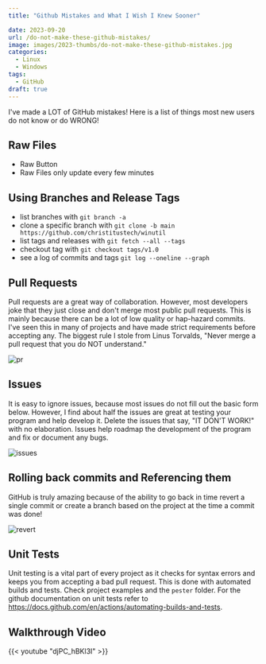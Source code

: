```yaml
---
title: "Github Mistakes and What I Wish I Knew Sooner"

date: 2023-09-20
url: /do-not-make-these-github-mistakes/
image: images/2023-thumbs/do-not-make-these-github-mistakes.jpg
categories:
  - Linux
  - Windows
tags:
  - GitHub 
draft: true
---
```

I've made a LOT of GitHub mistakes! Here is a list of things most new users do not know or do WRONG!
<!--more-->

## Raw Files

- Raw Button
- Raw Files only update every few minutes

## Using Branches and Release Tags

- list branches with `git branch -a`
- clone a specific branch with `git clone -b main https://github.com/christitustech/winutil`
- list tags and releases with `git fetch --all --tags`
- checkout tag with `git checkout tags/v1.0`
- see a log of commits and tags `git log --oneline --graph`

## Pull Requests

Pull requests are a great way of collaboration. However, most developers joke that they just close and don't merge most public pull requests. This is mainly because there can be a lot of low quality or hap-hazard commits. I've seen this in many of projects and have made strict requirements before accepting any. The biggest rule I stole from Linus Torvalds, "Never merge a pull request that you do NOT understand."

![pr](/images/2023/do-not-make-these-github-mistakes/pullrequest.png)

## Issues

It is easy to ignore issues, because most issues do not fill out the basic form below. However, I find about half the issues are great at testing your program and help develop it. Delete the issues that say, "IT DON'T WORK!" with no elaboration. Issues help roadmap the development of the program and fix or document any bugs.

![issues](/images/2023/do-not-make-these-github-mistakes/issues.png)

## Rolling back commits and Referencing them

GitHub is truly amazing because of the ability to go back in time revert a single commit or create a branch based on the project at the time a commit was done! 

![revert](/images/2023/do-not-make-these-github-mistakes/revert.png)

## Unit Tests

Unit testing is a vital part of every project as it checks for syntax errors and keeps you from accepting a bad pull request. This is done with automated builds and tests. Check project examples and the `pester` folder. For the github documentation on unit tests refer to <https://docs.github.com/en/actions/automating-builds-and-tests>.

## Walkthrough Video

{{< youtube "djPC_hBKl3I" >}}
